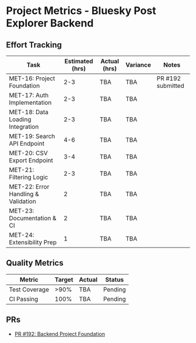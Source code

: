 # Project Metrics - Bluesky Post Explorer Backend

## Effort Tracking

| Task | Estimated (hrs) | Actual (hrs) | Variance | Notes |
|------|-----------------|--------------|----------|-------|
| MET-16: Project Foundation | 2-3 | TBA | TBA | PR #192 submitted |
| MET-17: Auth Implementation | 2-3 | TBA | TBA | |
| MET-18: Data Loading Integration | 2-3 | TBA | TBA | |
| MET-19: Search API Endpoint | 4-6 | TBA | TBA | |
| MET-20: CSV Export Endpoint | 3-4 | TBA | TBA | |
| MET-21: Filtering Logic | 2-3 | TBA | TBA | |
| MET-22: Error Handling & Validation | 2 | TBA | TBA | |
| MET-23: Documentation & CI | 2 | TBA | TBA | |
| MET-24: Extensibility Prep | 1 | TBA | TBA | |

## Quality Metrics

| Metric | Target | Actual | Status |
|--------|--------|--------|--------|
| Test Coverage | >90% | TBA | Pending |
| CI Passing | 100% | TBA | Pending |

## PRs
- [PR #192: Backend Project Foundation](https://github.com/METResearchGroup/bluesky-research/pull/192) 